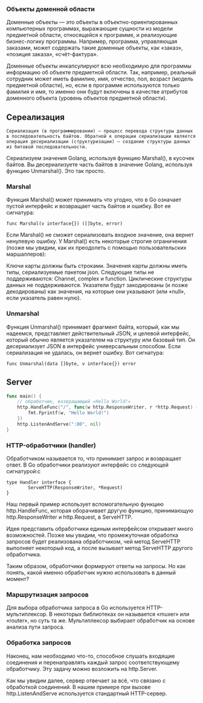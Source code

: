 
### Объекты доменной области
Доменные объекты — это объекты в объектно-ориентированных компьютерных программах, выражающие сущности из модели предметной области, относящейся к программе, и реализующие бизнес-логику программы. Например, программа, управляющая заказами, может содержать такие доменные объекты, как «заказ», «позиция заказа», «счёт-фактура».

Доменные объекты инкапсулируют всю необходимую для программы информацию об объекте предметной области. Так, например, реальный сотрудник может иметь фамилию, имя, отчество, пол, возраст (модель предметной области), но, если в программе используются только фамилия и имя, то именно они будут включены в качестве атрибутов доменного объекта (уровень объектов предметной области).

## Сереализация
```
Сериализация (в программировании) — процесс перевода структуры данных в последовательность байтов. Обратной к операции сериализации является операция десериализации (структуризации) — создание структуры данных из битовой последовательности.
```

Сериализуем значения Golang, используя функцию Marshal(), в кусочек байтов. Вы десериализуете часть байтов в значение Golang, используя функцию Unmarshal(). Это так просто.

### Marshal
Функция Marshal() может принимать что угодно, что в Go означает пустой интерфейс и возвращает часть байтов и ошибку. Вот ее сигнатура:
```
func Marshal(v interface{}) ([]byte, error)
```
Если Marshal() не сможет сериализовать входное значение, она вернет ненулевую ошибку. У Marshal() есть некоторые строгие ограничения (позже мы увидим, как их преодолеть с помощью пользовательских маршаллеров):

Ключи карты должны быть строками.
Значения карты должны иметь типы, сериализуемые пакетом json.
Следующие типы не поддерживаются: Channel, complex и function.
Циклические структуры данных не поддерживаются.
Указатели будут закодированы (и позже декодированы) как значения, на которые они указывают (или «null», если указатель равен нулю).

### Unmarshal
Функция Unmarshal() принимает фрагмент байта, который, как мы надеемся, представляет действительный JSON, и целевой интерфейс, который обычно является указателем на структуру или базовый тип. Он десериализует JSON в интерфейс универсальным способом. Если сериализация не удалась, он вернет ошибку. Вот сигнатура:
```
func Unmarshal(data []byte, v interface{}) error
```



## Server

```go
func main() {
    // обработчик, возвращающий «Hello World!»
    http.HandleFunc("/", func(w http.ResponseWriter, r *http.Request) {
        fmt.Fprintf(w, "Hello World!")
    })
    http.ListenAndServe(":80", nil)
}
```

### HTTP-обработчики (handler)
Обработчиком называется то, что принимает запрос и возвращает ответ. В Go обработчики реализуют интерфейс со следующей сигнатурой:c
```
type Handler interface {
        ServeHTTP(ResponseWriter, *Request)
}
```
Наш первый пример использует вспомогательную функцию http.HandleFunc, которая оборачивает другую функцию, принимающую http.ResponseWriter и http.Request, в ServeHTTP.

Идея представить обработчики единым интерфейсом открывает много возможностей. Позже мы увидим, что промежуточная обработка запросов будет реализована обработчиком, чей метод ServeHTTP выполняет некоторый код, а после вызывает метод ServeHTTP другого обработчика.

Таким образом, обработчики формируют ответы на запросы. Но как понять, какой именно обработчик нужно использовать в данный момент?

### Маршрутизация запросов
Для выбора обработчика запроса в Go используется HTTP-мультиплексор. В некоторых библиотеках он называется «muxer» или «router», но суть та же. Мультиплексор выбирает обработчик на основе анализа пути запроса.

### Обработка запросов
Наконец, нам необходимо что-то, способное слушать входящие соединения и перенаправлять каждый запрос соответствующему обработчику. Эту задачу можно возложить на http.Server.

Как мы увидим далее, сервер отвечает за всё, что связано с обработкой соединений. В нашем примере при вызове http.ListenAndServe используется стандартный HTTP-сервер.

